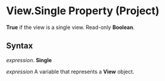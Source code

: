 
# View.Single Property (Project)

 **True** if the view is a single view. Read-only **Boolean**.


## Syntax

 _expression_. **Single**

 _expression_ A variable that represents a **View** object.

